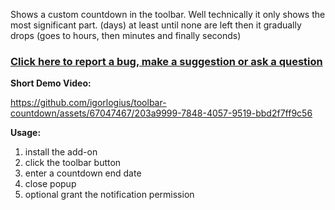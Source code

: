 Shows a custom countdown in the toolbar. Well technically it only shows the most significant part. (days) at least until none are left then it gradually drops (goes to hours, then minutes and finally seconds) 

### [Click here to report a bug, make a suggestion or ask a question](https://github.com/igorlogius/igorlogius/issues/new/choose)

<b>Short Demo Video:</b>

https://github.com/igorlogius/toolbar-countdown/assets/67047467/203a9999-7848-4057-9519-bbd2f7ff9c56

<b>Usage:</b>
<ol>
	<li>install the add-on </li>
	<li>click the toolbar button</li>
	<li>enter a countdown end date</li>
	<li>close popup</li>
	<li>optional grant the notification permission</li>
</ol>
